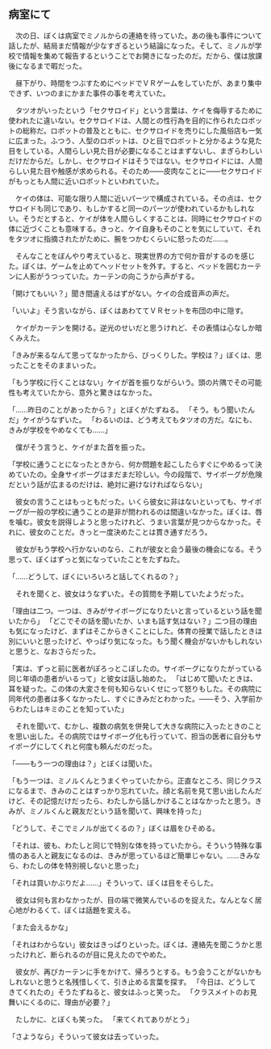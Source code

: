 ## 病室にて

　次の日、ぼくは病室でミノルからの連絡を待っていた。あの後も事件について話したが、結局まだ情報が少なすぎるという結論になった。そして、ミノルが学校で情報を集めて報告するということでお開きになったのだ。だから、僕は放課後になるまで暇だった。

　昼下がり、時間をつぶすためにベッドでＶＲゲームをしていたが、あまり集中できず、いつのまにかまた事件の事を考えていた。

　タツオがいったという「セクサロイド」という言葉は、ケイを侮辱するために使われたに違いない。セクサロイドは、人間との性行為を目的に作られたロボットの総称だ。ロボットの普及とともに、セクサロイドを売りにした風俗店も一気に広まった。ふつう、人型のロボットは、ひと目でロボットと分かるような見た目をしている。人間らしい見た目が必要になることはまずないし、まぎらわしいだけだからだ。しかし、セクサロイドはそうではない。セクサロイドには、人間らしい見た目や触感が求められる。そのため――皮肉なことに――セクサロイドがもっとも人間に近いロボットといわれていた。

　ケイの体は、可能な限り人間に近いパーツで構成されている。その点は、セクサロイドも同じであり、もしかすると同一のパーツが使われているかもしれない。そうだとすると、ケイが体を人間らしくすることは、同時にセクサロイドの体に近づくことも意味する。きっと、ケイ自身もそのことを気にしていて、それをタツオに指摘されたがために、腕をつかむくらいに怒ったのだ……。

　そんなことをぼんやり考えていると、現実世界の方で何か音がするのを感じた。ぼくは、ゲームを止めてヘッドセットを外す。すると、ベッドを囲むカーテンに人影がうつっていた。カーテンの向こうから声がする。

「開けてもいい？」聞き間違えるはずがない。ケイの合成音声の声だ。

「いいよ」そう言いながら、ぼくはあわててＶＲセットを布団の中に隠す。

　ケイがカーテンを開ける。逆光のせいだと思うけれど、その表情は心なしか暗くみえた。

「きみが来るなんて思ってなかったから、びっくりした。学校は？」ぼくは、思ったことをそのままいった。

「もう学校に行くことはない」ケイが首を振りながらいう。頭の片隅でその可能性も考えていたから、意外と驚きはなかった。

「……昨日のことがあったから？」とぼくがたずねる。
「そう。もう聞いたんだ」ケイがうなずいた。
「わるいのは、どう考えてもタツオの方だ。なにも、きみが学校をやめなくても……」

　僕がそう言うと、ケイがまた首を振った。

「学校に通うことになったときから、何か問題を起こしたらすぐにやめるって決めていたの。全身サイボーグはまだまだ珍しい。今の段階で、サイボーグが危険だという話が広まるのだけは、絶対に避けなければならない」

　彼女の言うことはもっともだった。いくら彼女に非はないといっても、サイボーグが一般の学校に通うことの是非が問われるのは間違いなかった。ぼくは、唇を噛む。彼女を説得しようと思ったけれど、うまい言葉が見つからなかった。それに、彼女のことだ。きっと一度決めたことは貫き通すだろう。

　彼女がもう学校へ行かないのなら、これが彼女と会う最後の機会になる。そう思って、ぼくはずっと気になっていたことをたずねた。

「……どうして、ぼくにいろいろと話してくれるの？」

　それを聞くと、彼女はうなずいた。その質問を予期していたようだった。

「理由は二つ。一つは、きみがサイボーグになりたいと言っているという話を聞いたから」
「どこでその話を聞いたか、いまも話す気はない？」二つ目の理由も気になったけど、まずはそこからきくことにした。体育の授業で話したときは別にいいと思ったけど、やっぱり気になった。もう聞く機会がないかもしれないと思うと、なおさらだった。

「実は、ずっと前に医者がぽろっとこぼしたの。サイボーグになりたがっている同じ年頃の患者がいるって」と彼女は話し始めた。
「はじめて聞いたときは、耳を疑った。この体の大変さを何も知らないくせにって怒りもした。その病院に同年代の患者は多くなかったし、すぐにきみだとわかった。――そう、入学前からわたしはキミのことを知っていた」

　それを聞いて、むかし、複数の病気を併発して大きな病院に入ったときのことを思い出した。その病院ではサイボーグ化も行っていて、担当の医者に自分もサイボーグにしてくれと何度も頼んだのだった。

「――もう一つの理由は？」とぼくは聞いた。

「もう一つは、ミノルくんとうまくやっていたから。正直なところ、同じクラスになるまで、きみのことはすっかり忘れていた。顔と名前を見て思い出したんだけど、その記憶だけだったら、わたしから話しかけることはなかったと思う。きみが、ミノルくんと親友だという話を聞いて、興味を持った」

「どうして、そこでミノルが出てくるの？」ぼくは眉をひそめる。

「それは、彼も、わたしと同じで特別な体を持っていたから。そういう特殊な事情のある人と親友になるのは、きみが思っているほど簡単じゃない。……きみなら、わたしの体を特別視しないと思った」

「それは買いかぶりだよ……」そういって、ぼくは目をそらした。

　彼女は何も言わなかったが、目の端で微笑んでいるのを捉えた。なんとなく居心地がわるくて、ぼくは話題を変える。

「また会えるかな」

「それはわからない」彼女はきっぱりといった。ぼくは、連絡先を聞こうかと思ったけれど、断られるのが目に見えたのでやめた。

　彼女が、再びカーテンに手をかけて、帰ろうとする。もう会うことがないかもしれないと思うと名残惜しくて、引き止める言葉を探す。
「今日は、どうしてきてくれたの」そうたずねると、彼女はふっと笑った。
「クラスメイトのお見舞いにくるのに、理由が必要？」

　たしかに、とぼくも笑った。
「来てくれてありがとう」

「さようなら」そういって彼女は去っていった。
